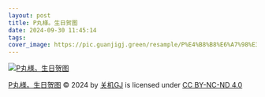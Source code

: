 ```yaml
---
layout: post
title: P丸様。生日贺图
date: 2024-09-30 11:45:14
tags:
cover_image: https://pic.guanjigj.green/resample/P%E4%B8%B8%E6%A7%98%E3%80%82%E7%94%9F%E6%97%A5%E8%B4%BA%E5%9B%BE-x1080-caa4dfa0f2afd1e7468481bd055ae87890ce12a2fe63ffc94eb0b29e4550c685.webp
---
```


[![P丸様。生日贺图](https://pic.guanjigj.green/resample/P%E4%B8%B8%E6%A7%98%E3%80%82%E7%94%9F%E6%97%A5%E8%B4%BA%E5%9B%BE-x1080-caa4dfa0f2afd1e7468481bd055ae87890ce12a2fe63ffc94eb0b29e4550c685.webp)](https://pic.guanjigj.green/original/P%E4%B8%B8%E6%A7%98%E3%80%82%E7%94%9F%E6%97%A5%E8%B4%BA%E5%9B%BE-original-29f4d24097644a1495e1c7ee79842f79a08445a6b528c989bdf7406b6d634ae7.webp)

[P丸様。生日贺图](https://guanjigj.green/P%E4%B8%B8%E6%A7%98%E3%80%82%E7%94%9F%E6%97%A5%E8%B4%BA%E5%9B%BE) © 2024 by [关机GJ](https://guanjigj.green) is licensed under [CC BY-NC-ND 4.0](https://creativecommons.org/licenses/by-nc-nd/4.0/?ref=chooser-v1)